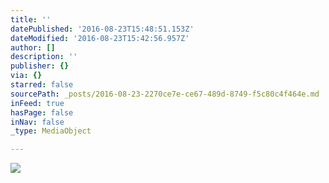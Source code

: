 ```yaml
---
title: ''
datePublished: '2016-08-23T15:48:51.153Z'
dateModified: '2016-08-23T15:42:56.957Z'
author: []
description: ''
publisher: {}
via: {}
starred: false
sourcePath: _posts/2016-08-23-2270ce7e-ce67-489d-8749-f5c80c4f464e.md
inFeed: true
hasPage: false
inNav: false
_type: MediaObject

---
```

![](https://the-grid-user-content.s3-us-west-2.amazonaws.com/1314ddeb-e93f-4101-b504-5022f6f08230.jpg)